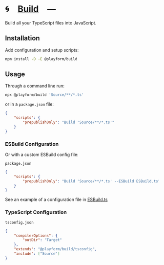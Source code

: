 # 🌀 [Build] —

Build all your TypeScript files into JavaScript.

## Installation

Add configuration and setup scripts:

```sh
npm install -D -E @playform/build
```

## Usage

Through a command line run:

```sh
npx @playform/build 'Source/**/*.ts'
```

or in a `package.json` file:

```json
{
	"scripts": {
		"prepublishOnly": "Build 'Source/**/*.ts'"
	}
}
```

### ESBuild Configuration

Or with a custom ESBuild config file:

`package.json`

```json
{
	"scripts": {
		"prepublishOnly": "Build 'Source/**/*.ts' --ESBuild ESBuild.ts"
	}
}
```

See an example of a configuration file in
[ESBuild.ts](Source/Variable/ESBuild.ts)

### TypeScript Configuration

`tsconfig.json`

```json
{
	"compilerOptions": {
		"outDir": "Target"
	},
	"extends": "@playform/build/tsconfig",
	"include": ["Source"]
}
```

[ESBuild]: HTTPS://NPMJS.Org/esbuild
[TypeDoc]: HTTPS://NPMJS.Org/typedoc
[Build]: HTTPS://NPMJS.Org/@playform/build
